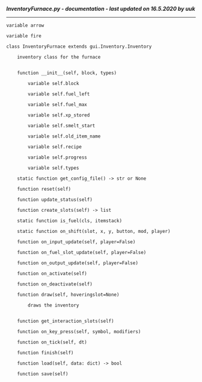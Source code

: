 ***InventoryFurnace.py - documentation - last updated on 16.5.2020 by uuk***
___

    variable arrow

    variable fire

    class InventoryFurnace extends gui.Inventory.Inventory
        
        inventory class for the furnace


        function __init__(self, block, types)

            variable self.block

            variable self.fuel_left

            variable self.fuel_max

            variable self.xp_stored

            variable self.smelt_start

            variable self.old_item_name

            variable self.recipe

            variable self.progress

            variable self.types

        static function get_config_file() -> str or None

        function reset(self)

        function update_status(self)

        function create_slots(self) -> list

        static function is_fuel(cls, itemstack)

        static function on_shift(slot, x, y, button, mod, player)

        function on_input_update(self, player=False)

        function on_fuel_slot_update(self, player=False)

        function on_output_update(self, player=False)

        function on_activate(self)

        function on_deactivate(self)

        function draw(self, hoveringslot=None)
            
            draws the inventory


        function get_interaction_slots(self)

        function on_key_press(self, symbol, modifiers)

        function on_tick(self, dt)

        function finish(self)

        function load(self, data: dict) -> bool

        function save(self)